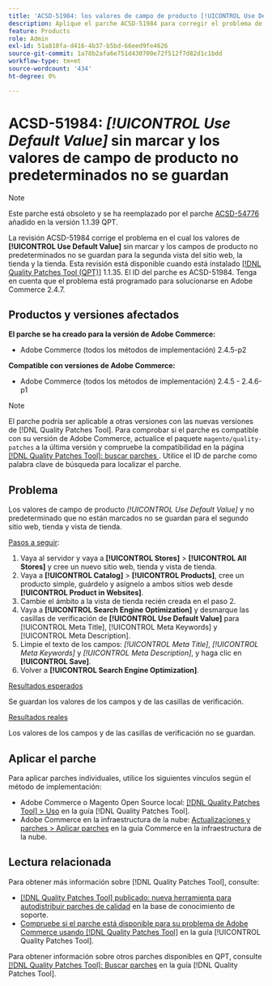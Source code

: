 ```yaml
---
title: 'ACSD-51984: los valores de campo de producto [!UICONTROL Use Default Value] sin marcar y no predeterminados no se guardan para el segundo sitio web, tienda y vista de tienda'
description: Aplique el parche ACSD-51984 para corregir el problema de Adobe Commerce en el que los valores de los campos de producto [!UICONTROL Use Default Value] y no predeterminados no marcados no se guardan para la segunda vista del sitio web, la tienda y la tienda.
feature: Products
role: Admin
exl-id: 51a810fa-d416-4b37-b5bd-66eed9fe4626
source-git-commit: 1a78b2afa6e751d430700e72f512f7d82d1c1bdd
workflow-type: tm+mt
source-wordcount: '434'
ht-degree: 0%

---
```


# ACSD-51984: *[!UICONTROL Use Default Value]* sin marcar y los valores de campo de producto no predeterminados no se guardan

>[!NOTE]
>
>Este parche está obsoleto y se ha reemplazado por el parche [ACSD-54776](/help/tools/quality-patches-tool/patches-available-in-qpt/v1-1-39/acsd-54776-unchecked-used-default-value-and-non-default-product-field-values-are-not-saved.md) añadido en la versión 1.1.39 QPT.

La revisión ACSD-51984 corrige el problema en el cual los valores de **[!UICONTROL Use Default Value]** sin marcar y los campos de producto no predeterminados no se guardan para la segunda vista del sitio web, la tienda y la tienda. Esta revisión está disponible cuando está instalado [[!DNL Quality Patches Tool (QPT)]](https://experienceleague.adobe.com/es/docs/commerce-knowledge-base/kb/announcements/commerce-announcements/magento-quality-patches-released-new-tool-to-self-serve-quality-patches) 1.1.35. El ID del parche es ACSD-51984. Tenga en cuenta que el problema está programado para solucionarse en Adobe Commerce 2.4.7.

## Productos y versiones afectados

**El parche se ha creado para la versión de Adobe Commerce:**

* Adobe Commerce (todos los métodos de implementación) 2.4.5-p2

**Compatible con versiones de Adobe Commerce:**

* Adobe Commerce (todos los métodos de implementación) 2.4.5 - 2.4.6-p1

>[!NOTE]
>
>El parche podría ser aplicable a otras versiones con las nuevas versiones de [!DNL Quality Patches Tool]. Para comprobar si el parche es compatible con su versión de Adobe Commerce, actualice el paquete `magento/quality-patches` a la última versión y compruebe la compatibilidad en la página [[!DNL Quality Patches Tool]: buscar parches ](https://experienceleague.adobe.com/tools/commerce-quality-patches/index.html?lang=es). Utilice el ID de parche como palabra clave de búsqueda para localizar el parche.

## Problema

Los valores de campo de producto *[!UICONTROL Use Default Value]* y no predeterminado que no están marcados no se guardan para el segundo sitio web, tienda y vista de tienda.

<u>Pasos a seguir</u>:

1. Vaya al servidor y vaya a **[!UICONTROL Stores]** > **[!UICONTROL All Stores]** y cree un nuevo sitio web, tienda y vista de tienda.
1. Vaya a **[!UICONTROL Catalog]** > **[!UICONTROL Products]**, cree un producto simple, guárdelo y asígnelo a ambos sitios web desde **[!UICONTROL Product in Websites]**.
1. Cambie el ámbito a la vista de tienda recién creada en el paso 2.
1. Vaya a **[!UICONTROL Search Engine Optimization]** y desmarque las casillas de verificación de **[!UICONTROL Use Default Value]** para [!UICONTROL Meta Title], [!UICONTROL Meta Keywords] y [!UICONTROL Meta Description].
1. Limpie el texto de los campos: *[!UICONTROL Meta Title]*, *[!UICONTROL Meta Keywords]* y *[!UICONTROL Meta Description]*, y haga clic en **[!UICONTROL Save]**.
1. Volver a **[!UICONTROL Search Engine Optimization]**.

<u>Resultados esperados</u>

Se guardan los valores de los campos y de las casillas de verificación.

<u>Resultados reales</u>

Los valores de los campos y de las casillas de verificación no se guardan.

## Aplicar el parche

Para aplicar parches individuales, utilice los siguientes vínculos según el método de implementación:

* Adobe Commerce o Magento Open Source local: [[!DNL Quality Patches Tool] > Uso](/help/tools/quality-patches-tool/usage.md) en la guía [!DNL Quality Patches Tool].
* Adobe Commerce en la infraestructura de la nube: [Actualizaciones y parches > Aplicar parches](https://experienceleague.adobe.com/docs/commerce-cloud-service/user-guide/develop/upgrade/apply-patches.html?lang=es) en la guía Commerce en la infraestructura de la nube.

## Lectura relacionada

Para obtener más información sobre [!DNL Quality Patches Tool], consulte:

* [[!DNL Quality Patches Tool] publicado: nueva herramienta para autodistribuir parches de calidad](https://experienceleague.adobe.com/es/docs/commerce-knowledge-base/kb/announcements/commerce-announcements/magento-quality-patches-released-new-tool-to-self-serve-quality-patches) en la base de conocimiento de soporte.
* [Compruebe si el parche está disponible para su problema de Adobe Commerce usando [!DNL Quality Patches Tool]](/help/tools/quality-patches-tool/patches-available-in-qpt/check-patch-for-magento-issue-with-magento-quality-patches.md) en la guía [!UICONTROL Quality Patches Tool].


Para obtener información sobre otros parches disponibles en QPT, consulte [[!DNL Quality Patches Tool]: Buscar parches](<https://experienceleague.adobe.com/tools/commerce-quality-patches/index.html?lang=es>) en la guía [!DNL Quality Patches Tool].
